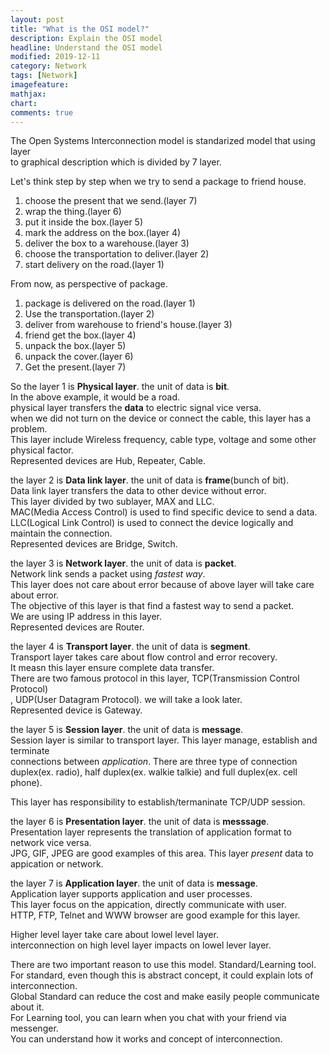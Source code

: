 ```yaml
---
layout: post
title: "What is the OSI model?"
description: Explain the OSI model
headline: Understand the OSI model
modified: 2019-12-11
category: Network
tags: [Network]
imagefeature:
mathjax:
chart:
comments: true
---
```


The Open Systems Interconnection model is standarized model that using layer<br>
to graphical description which is divided by 7 layer.<br>

Let's think step by step when we try to send a package to friend house.<br>
1. choose the present that we send.(layer 7)<br>
2. wrap the thing.(layer 6)<br>
3. put it inside the box.(layer 5)<br>
4. mark the address on the box.(layer 4)<br>
5. deliver the box to a warehouse.(layer 3)<br>
6. choose the transportation to deliver.(layer 2)<br>
7. start delivery on the road.(layer 1)<br>

From now, as perspective of package.<br>
1. package is delivered on the road.(layer 1)<br>
2. Use the transportation.(layer 2)<br>
3. deliver from warehouse to friend's house.(layer 3)<br>
4. friend get the box.(layer 4)<br>
5. unpack the box.(layer 5)<br>
6. unpack the cover.(layer 6)<br>
7. Get the present.(layer 7)<br>

So the layer 1 is **Physical layer**. the unit of data is **bit**.<br>
In the above example, it would be a road.<br>
physical layer transfers the **data** to electric signal vice versa.<br>
when we did not turn on the device or connect the cable, this layer has a problem.<br>
This layer include Wireless frequency, cable type, voltage and some other physical factor.<br>
Represented devices are Hub, Repeater, Cable.<br>

the layer 2 is **Data link layer**. the unit of data is **frame**(bunch of bit).<br>
Data link layer transfers the data to other device without error.<br>
This layer divided by two sublayer, MAX and LLC.<br>
MAC(Media Access Control) is used to find specific device to send a data.<br>
LLC(Logical Link Control) is used to connect the device logically and maintain the connection.<br>
Represented devices are Bridge, Switch.<br>

the layer 3 is **Network layer**. the unit of data is **packet**.<br>
Network link sends a packet using *fastest way*.<br>
This layer does not care about error because of above layer will take care about error.<br>
The objective of this layer is that find a fastest way to send a packet.<br>
We are using IP address in this layer.<br>
Represented devices are Router.<br>

the layer 4 is **Transport layer**. the unit of data is **segment**.<br>
Transport layer takes care about flow control and error recovery.<br>
It measn this layer ensure complete data transfer.<br>
There are two famous protocol in this layer, TCP(Transmission Control Protocol)<br>
, UDP(User Datagram Protocol). we will take a look later.<br>
Represented device is Gateway.<br>

the layer 5 is **Session layer**. the unit of data is **message**.<br>
Session layer is similar to transport layer. This layer manage, establish and terminate<br>
connections between *application*. There are three type of connection<br>
duplex(ex. radio), half duplex(ex. walkie talkie) and full duplex(ex. cell phone).<br>

This layer has responsibility to establish/termaninate TCP/UDP session.<br>

the layer 6 is **Presentation layer**. the unit of data is **messsage**.<br>
Presentation layer represents the translation of application format to network vice versa.<br>
JPG, GIF, JPEG are good examples of this area. This layer *present* data to appication or network.<br>

the layer 7 is **Application layer**. the unit of data is **message**.<br>
Application layer supports application and user processes.<br>
This layer focus on the appication, directly communicate with user.<br>
HTTP, FTP, Telnet and WWW browser are good example for this layer.<br>

Higher level layer take care about lowel level layer.<br>
interconnection on high level layer impacts on lowel lever layer.<br>

There are two important reason to use this model. Standard/Learning tool.<br>
For standard, even though this is abstract concept, it could explain lots of interconnection.<br>
Global Standard can reduce the cost and make easily people communicate about it.<br>
For Learning tool, you can learn when you chat with your friend via messenger.<br>
You can understand how it works and concept of interconnection.<br>

 
